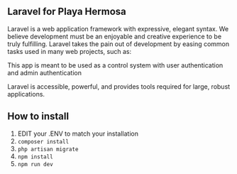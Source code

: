 ## Laravel for Playa Hermosa

Laravel is a web application framework with expressive, elegant syntax. We believe development must be an enjoyable and creative experience to be truly fulfilling. Laravel takes the pain out of development by easing common tasks used in many web projects, such as:

This app is meant to be used as a control system with user authentication and admin authentication

Laravel is accessible, powerful, and provides tools required for large, robust applications.

## How to install

1. EDIT your .ENV to match your installation
2. `composer install`
3. `php artisan migrate`
4. `npm install`
5. `npm run dev`
